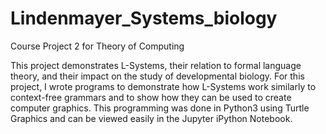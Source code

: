 # Lindenmayer_Systems_biology
Course Project 2 for Theory of Computing

This project demonstrates L-Systems, their relation to formal language theory, and their impact on the study of developmental biology. For this project, I wrote programs to demonstrate how L-Systems work similarly to context-free grammars and to show how they can be used to create computer graphics. This programming was done in Python3 using Turtle Graphics and can be viewed easily in the Jupyter iPython Notebook.

